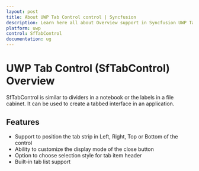 ```yaml
---
layout: post
title: About UWP Tab Control control | Syncfusion
description: Learn here all about Overview support in Syncfusion UWP Tab Control (SfTabControl) control and more.
platform: uwp
control: SfTabControl
documentation: ug
---
```


# UWP Tab Control (SfTabControl) Overview

SfTabControl is similar to dividers in a notebook or the labels in a file cabinet. It can be used to create a tabbed interface in an application. 

## Features

* Support to position the tab strip in Left, Right, Top or Bottom of the control
* Ability to customize the display mode of the close button
* Option to choose selection style for tab item header  
* Built-in tab list support



